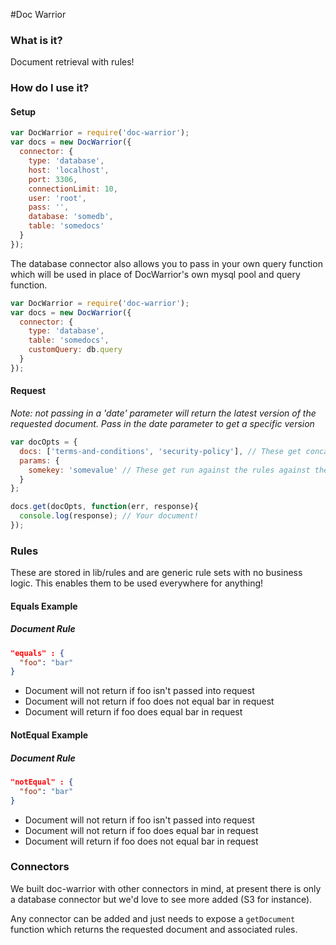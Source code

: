 #Doc Warrior

### What is it?
Document retrieval with rules!

### How do I use it?
#### Setup
```javascript
var DocWarrior = require('doc-warrior');
var docs = new DocWarrior({
  connector: {
    type: 'database',
    host: 'localhost',
    port: 3306,
    connectionLimit: 10,
    user: 'root',
    pass: '',
    database: 'somedb',
    table: 'somedocs'
  }
});
```

The database connector also allows you to pass in your own query function which will be used in place of DocWarrior's own mysql pool and query function.

```javascript
var DocWarrior = require('doc-warrior');
var docs = new DocWarrior({
  connector: {
    type: 'database',
    table: 'somedocs',
    customQuery: db.query
  }
});
```

#### Request

*Note: not passing in a 'date' parameter will return the latest version of the requested document. Pass in the date parameter to get a specific version*

```javascript
var docOpts = {
  docs: ['terms-and-conditions', 'security-policy'], // These get concatenated
  params: {
    somekey: 'somevalue' // These get run against the rules against the document
  }
};

docs.get(docOpts, function(err, response){
  console.log(response); // Your document!
});
```


### Rules
These are stored in lib/rules and are generic rule sets with no business logic. This enables them to be used everywhere for anything!

#### Equals Example
##### Document Rule
```json
"equals" : {
  "foo": "bar"
}
```
* Document will not return if foo isn't passed into request
* Document will not return if foo does not equal bar in request
* Document will return if foo does equal bar in request

#### NotEqual Example
##### Document Rule
```json
"notEqual" : {
  "foo": "bar"
}
```
* Document will not return if foo isn't passed into request
* Document will not return if foo does equal bar in request
* Document will return if foo does not equal bar in request


### Connectors
We built doc-warrior with other connectors in mind, at present there is only a database connector but we'd love to see more added (S3 for instance).

Any connector can be added and just needs to expose a `getDocument` function which returns the requested document and associated rules.

